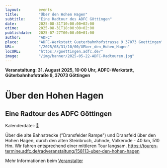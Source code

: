 ```yaml
---
layout:        events
title:         "Über den Hohen Hagen"
subtitle:      "Eine Radtour des ADFC Göttingen"
date:          2025-08-31T10:00:00+02:00
etime:         2025-08-31T18:00:00+02:00
publishdate:   2025-07-27T00:00:00+01:00
author:        "ADFC"
place:         "ADFC-Werkstatt Gueterbahnhofstrasse 9 37073 Goettingen"
URL:           "/2025/08/31/10/00/UEber_den_Hohen_Hagen"
locURL:        "https://goettingen.adfc.de/"
image:         "/img/banner/2025-05-22-ADFC-Radtouren.jpg"
---
```


**Veranstaltung: 31. August 2025, 10:00 Uhr, ADFC-Werkstatt, Güterbahnhofstraße 9, 37073 Göttingen**

Über den Hohen Hagen
===========

Eine Radtour des ADFC Göttingen
-----------


Kalenderdatei: [📆](/ics/2025-08-31_10-00_ueber_den_hohen_hagen.ics)

Über die alte Bahnstrecke ("Dransfelder Rampe") und Dransfeld über den Hohen Hagen, durch den alten Steinbruch, Jühnde, Volkerode - 40 km, 510 Hm. Wir fahren entsprechend einer mittleren Tour langsam.
https://touren-termine.adfc.de/radveranstaltung/158113-uber-den-hohen-hagen

Mehr Informationen beim [Veranstalter](https://goettingen.adfc.de/)
